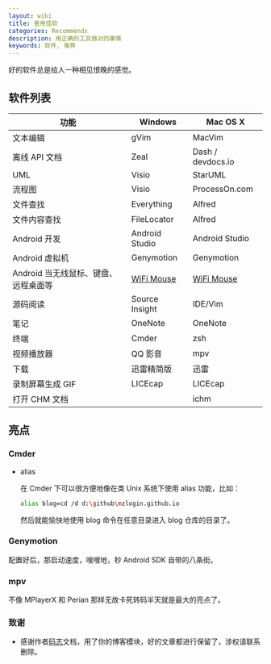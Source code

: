 ```yaml
---
layout: wiki
title: 善用佳软
categories: Recommends
description: 用正确的工具做对的事情
keywords: 软件, 推荐
---
```


好的软件总是给人一种相见恨晚的感觉。

## 软件列表

| 功能                                 | Windows        | Mac OS X          |
|--------------------------------------|----------------|-------------------|
| 文本编辑                             | gVim           | MacVim            |
| 离线 API 文档                        | Zeal           | Dash / devdocs.io |
| UML                                  | Visio          | StarUML           |
| 流程图                               | Visio          | ProcessOn.com     |
| 文件查找                             | Everything     | Alfred            |
| 文件内容查找                         | FileLocator    | Alfred            |
| Android 开发                         | Android Studio | Android Studio    |
| Android 虚拟机                       | Genymotion     | Genymotion        |
| Android 当无线鼠标、键盘、远程桌面等 | [WiFi Mouse][] | [WiFi Mouse][]    |
| 源码阅读                             | Source Insight | IDE/Vim           |
| 笔记                                 | OneNote        | OneNote           |
| 终端                                 | Cmder          | zsh               |
| 视频播放器                           | QQ 影音        | mpv               |
| 下载                                 | 迅雷精简版     | 迅雷              |
| 录制屏幕生成 GIF                     | LICEcap        | LICEcap           |
| 打开 CHM 文档                        |                | ichm              |

## 亮点

### Cmder

* alias

  在 Cmder 下可以很方便地像在类 Unix 系统下使用 alias 功能，比如：

  ```sh
  alias blog=cd /d d:\github\mzlogin.github.io
  ```

  然后就能愉快地使用 blog 命令在任意目录进入 blog 仓库的目录了。

### Genymotion

配置好后，那启动速度，嗖嗖地，秒 Android SDK 自带的八条街。

### mpv

不像 MPlayerX 和 Perian 那样无故卡死转码半天就是最大的亮点了。

[WiFi Mouse]: https://wifimouse.necta.us/


### 致谢

- 感谢作者[码志](https://mazhuang.org)文档，用了你的博客模块，好的文章都进行保留了，涉权请联系删除。